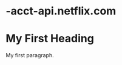 # -acct-api.netflix.com
 <!DOCTYPE html>
<html>
<body>

<h1>My First Heading</h1>
<p>My first paragraph.</p>

</body>
</html> 

